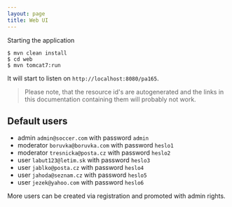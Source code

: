 ```yaml
---
layout: page
title: Web UI
---
```


Starting the application

```
$ mvn clean install
$ cd web
$ mvn tomcat7:run
```

It will start to listen on `http://localhost:8080/pa165`.

> Please note, that the resource id's are autogenerated and the links in this documentation containing them will probably not work.

## Default users

* admin `admin@soccer.com` with password `admin`
* moderator `boruvka@boruvka.com` with password `heslo1`
* moderator `tresnicka@posta.cz` with password `heslo2`
* user `labut123@letim.sk` with password `heslo3`
* user `jablko@posta.cz` with password `heslo4`
* user `jahoda@seznam.cz` with password `heslo5`
* user `jezek@yahoo.com` with password `heslo6`

More users can be created via registration and promoted with admin rights.
